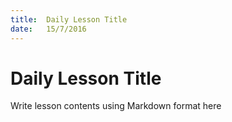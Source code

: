 ```yaml
---
title:  Daily Lesson Title
date:   15/7/2016
---
```


# Daily Lesson Title

Write lesson contents using Markdown format here